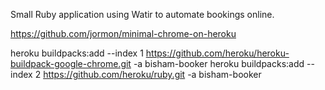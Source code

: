 Small Ruby application using Watir to automate bookings online.

https://github.com/jormon/minimal-chrome-on-heroku

heroku buildpacks:add --index 1 https://github.com/heroku/heroku-buildpack-google-chrome.git -a bisham-booker
heroku buildpacks:add --index 2 https://github.com/heroku/ruby.git -a bisham-booker